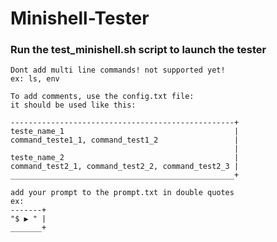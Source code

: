 # Minishell-Tester

### Run the test_minishell.sh script to launch the tester 
```
Dont add multi line commands! not supported yet!
ex: ls, env
```

```
To add comments, use the config.txt file:
it should be used like this:

--------------------------------------------------+
teste_name_1                                      |
command_teste1_1, command_test1_2                 |
                                                  |
teste_name_2                                      |
command_test2_1, command_test2_2, command_test2_3 |
__________________________________________________+
```

```
add your prompt to the prompt.txt in double quotes
ex: 
-------+
"$ ▶ " |
_______+
```
